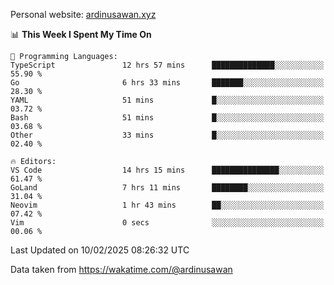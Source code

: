 Personal website: [ardinusawan.xyz](https://ardinusawan.xyz)

<!--START_SECTION:waka-->
📊 **This Week I Spent My Time On** 

```text
💬 Programming Languages: 
TypeScript               12 hrs 57 mins      ██████████████░░░░░░░░░░░   55.90 % 
Go                       6 hrs 33 mins       ███████░░░░░░░░░░░░░░░░░░   28.30 % 
YAML                     51 mins             █░░░░░░░░░░░░░░░░░░░░░░░░   03.72 % 
Bash                     51 mins             █░░░░░░░░░░░░░░░░░░░░░░░░   03.68 % 
Other                    33 mins             █░░░░░░░░░░░░░░░░░░░░░░░░   02.40 % 

🔥 Editors: 
VS Code                  14 hrs 15 mins      ███████████████░░░░░░░░░░   61.47 % 
GoLand                   7 hrs 11 mins       ████████░░░░░░░░░░░░░░░░░   31.04 % 
Neovim                   1 hr 43 mins        ██░░░░░░░░░░░░░░░░░░░░░░░   07.42 % 
Vim                      0 secs              ░░░░░░░░░░░░░░░░░░░░░░░░░   00.06 % 
```


 Last Updated on 10/02/2025 08:26:32 UTC
<!--END_SECTION:waka-->
Data taken from https://wakatime.com/@ardinusawan

